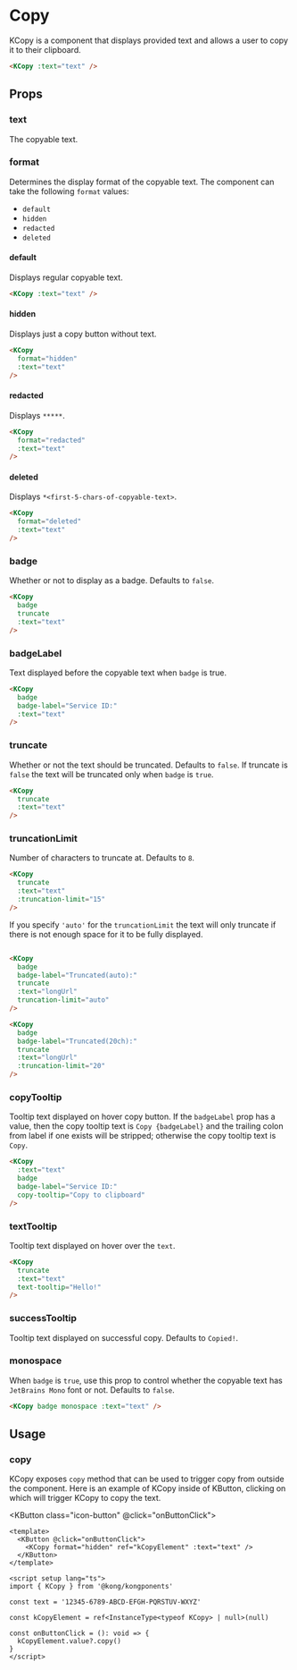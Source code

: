 # Copy

KCopy is a component that displays provided text and allows a user to copy it to their clipboard.

<KCopy :text="text" />

```html
<KCopy :text="text" />
```

## Props

### text

The copyable text.

### format

Determines the display format of the copyable text. The component can take the following `format` values:

- `default`
- `hidden`
- `redacted`
- `deleted`

#### default

Displays regular copyable text.

<KCopy :text="text" />

```html
<KCopy :text="text" />
```

#### hidden

Displays just a copy button without text.

<KCopy
  format="hidden"
  :text="text"
/>

```html
<KCopy
  format="hidden"
  :text="text"
/>
```

#### redacted

Displays `*****`.

<KCopy
  format="redacted"
  :text="text"
/>

```html
<KCopy
  format="redacted"
  :text="text"
/>
```

#### deleted

Displays `*<first-5-chars-of-copyable-text>`.

<KCopy
  format="deleted"
  :text="text"
/>

```html
<KCopy
  format="deleted"
  :text="text"
/>
```

### badge

Whether or not to display as a badge. Defaults to `false`.

<KCopy
  badge
  truncate
  :text="text"
/>

```html
<KCopy
  badge
  truncate
  :text="text"
/>
```

### badgeLabel

Text displayed before the copyable text when `badge` is true.

<KCopy
  badge
  badge-label="Service ID:"
  :text="text"
/>

```html
<KCopy
  badge
  badge-label="Service ID:"
  :text="text"
/>
```

### truncate

Whether or not the text should be truncated. Defaults to `false`. If truncate is `false` the text will be truncated only when `badge` is `true`.

<KCopy
  truncate
  :text="text"
/>

```html
<KCopy
  truncate
  :text="text"
/>
```

### truncationLimit

Number of characters to truncate at. Defaults to `8`.

<KCopy
  truncate
  :text="text"
  :truncation-limit="15"
/>

```html
<KCopy
  truncate
  :text="text"
  :truncation-limit="15"
/>
```

If you specify `'auto'` for the `truncationLimit` the text will only truncate if there is not enough space for it to be fully displayed.

<div class="copy-flexed">
  <KCopy
    badge
    badge-label="Truncated(auto):"
    truncate
    :text="longUrl"
    truncation-limit="auto"
  />
  <KCopy
    badge
    badge-label="Truncated(20ch):"
    truncate
    :text="longUrl"
    :truncation-limit="20"
  />
</div>

```html
<KCopy
  badge
  badge-label="Truncated(auto):"
  truncate
  :text="longUrl"
  truncation-limit="auto"
/>

<KCopy
  badge
  badge-label="Truncated(20ch):"
  truncate
  :text="longUrl"
  :truncation-limit="20"
/>
```

### copyTooltip

Tooltip text displayed on hover copy button.
If the `badgeLabel` prop has a value, then the copy tooltip text is `Copy {badgeLabel}` and the trailing colon from label if one exists will be stripped; otherwise the copy tooltip text is `Copy`.

<KCopy
  :text="text"
  badge
  badge-label="Service ID:"
  copy-tooltip="Copy to clipboard"
/>

```html
<KCopy
  :text="text"
  badge
  badge-label="Service ID:"
  copy-tooltip="Copy to clipboard"
/>
```

### textTooltip

Tooltip text displayed on hover over the `text`.

<KCopy
  truncate
  :text="text"
  text-tooltip="Hello!"
/>

```html
<KCopy
  truncate
  :text="text"
  text-tooltip="Hello!"
/>
```

### successTooltip

Tooltip text displayed on successful copy. Defaults to `Copied!`.

### monospace

When `badge` is `true`, use this prop to control whether the copyable text has `JetBrains Mono` font or not. Defaults to `false`.

<KCopy badge monospace :text="text" />

```html
<KCopy badge monospace :text="text" />
```

## Usage

### copy

KCopy exposes `copy` method that can be used to trigger copy from outside the component. Here is an example of KCopy inside of KButton, clicking on which will trigger KCopy to copy the text.

<KButton class="icon-button" @click="onButtonClick">
  <KCopy format="hidden" ref="kCopyElement" :text="text" />
</KButton>

```vue
<template>
  <KButton @click="onButtonClick">
    <KCopy format="hidden" ref="kCopyElement" :text="text" />
  </KButton>
</template>

<script setup lang="ts">
import { KCopy } from '@kong/kongponents'

const text = '12345-6789-ABCD-EFGH-PQRSTUV-WXYZ'

const kCopyElement = ref<InstanceType<typeof KCopy> | null>(null)

const onButtonClick = (): void => {
  kCopyElement.value?.copy()
}
</script>
```

<script setup lang="ts">
import { ref } from 'vue'

const text = '12345-6789-ABCD-EFGH-PQRSTUV-WXYZ'
const longUrl = 'http://i.can.haz.cookies/chocolate/chocolate-chip?best=true&ref=a24Sfsdjh382-3hhdsu3-dsda'

const kCopyElement = ref<InstanceType<typeof KCopy> | null>(null)

const onButtonClick = (): void => {
  kCopyElement.value?.copy()
}
</script>

<style lang="scss" scoped>
.copy-flexed {
  border: 1px solid $kui-color-border;
  display: flex;
  flex-wrap: wrap;
  gap: $kui-space-70;
  padding: $kui-space-30;

  /** Resizable */
  max-width: 90%;
  min-width: 100px;
  overflow-x: auto;
  resize: horizontal;
}
</style>
